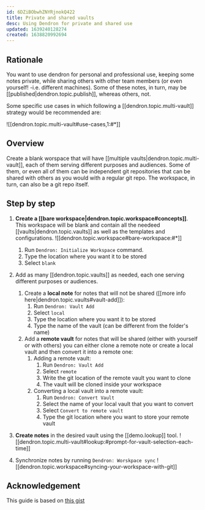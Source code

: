 ```yaml
---
id: 6DZiBObwhZNYRjnokQ422
title: Private and shared vaults
desc: Using Dendron for private and shared use
updated: 1639240128274
created: 1638820992694
---
```


## Rationale

You want to use dendron for personal and professional use, keeping some notes private, while sharing others with other team members (or even yourself! -i.e. different machines). Some of these notes, in turn, may be [[published|dendron.topic.publish]], whereas others, not.

Some specific use cases in which following a [[dendron.topic.multi-vault]] strategy would be recommended are:

![[dendron.topic.multi-vault#use-cases,1:#*]]

## Overview

Create a blank worspace that will have [[multiple vaults|dendron.topic.multi-vault]], each of them serving different purposes and audiences. Some of them, or even all of them can be independent git repositories that can be shared with others as you would with a regular git repo. The workspace, in turn, can also be a git repo itself.

## Step by step

1. **Create a [[bare workspace|dendron.topic.workspace#concepts]]**. This workspace will be blank and contain all the needeed [[vaults|dendron.topic.vaults]] as well as the templates and configurations.
   ![[dendron.topic.workspace#bare-workspace:#*]]
   1. Run `Dendron: Initialize Workspace` command.
   2. Type the location where you want it to be stored
   3. Select `blank`
2. Add as many [[dendron.topic.vaults]] as needed, each one serving different purposes or audiences.
   
   1. Create a **local note** for notes that will not be shared ([[more info here|dendron.topic.vaults#vault-add]]):
      1. Run `Dendron: Vault Add`
      2. Select `local`
      3. Type the location where you want it to be stored
      4. Type the name of the vault (can be different from the folder's name)
   2. Add a **remote vault** for notes that will be shared (either with yourself or with others) you can either clone a remote note or create a local vault and then convert it into a remote one:
      1. Adding a remote vault: 
         1. Run `Dendron: Vault Add`
         2. Select `remote`
         3. Write the git location of the remote vault you want to clone
         4. The vault will be cloned inside your workspace
      2. Converting a local vault into a remote vault:
         1. Run `Dendron: Convert Vault`
         2. Select the name of your local vault that you want to convert
         3. Select `Convert to remote vault`
         4. Type the git location where you want to store your remote vault
3. **Create notes** in the desired vault using the [[demo.lookup]] tool.
   ![[dendron.topic.multi-vault#lookup:#prompt-for-vault-selection-each-time]]
4. Synchronize notes by running `Dendron: Worskpace sync`
   ![[dendron.topic.workspace#syncing-your-workspace-with-git]]

## Acknowledgement

This guide is based on [this gist](https://gist.github.com/kevinslin/0e0f13fedb43732e86938ab1033b7efd)



